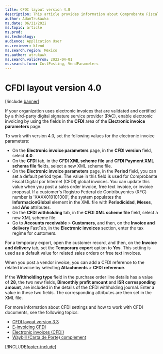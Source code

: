 ```yaml
---
title: CFDI layout version 4.0
description: This article provides information about Comprobante Fiscal Digital por Internet (CFDI) layout version 4.0 for Mexico.
author: AdamTrukawka
ms.date: 06/21/2022
ms.topic: article
ms.prod: 
ms.technology: 
audience: Application User
ms.reviewer: kfend
ms.search.region: Mexico
ms.author: atrukawk
ms.search.validFrom: 2022-04-01
ms.search.form: CustPosting, VendParameters
---
```


# CFDI layout version 4.0

[!include [banner](../includes/banner.md)]

If your organization uses electronic invoices that are validated and certified by a third-party digital signature service provider (PAC), enable electronic invoicing by using the fields in the **CFDI** area of the **Electronic invoice parameters** page.

To work with version 4.0, set the following values for the electronic invoice parameters:

- On the **Electronic invoice parameters** page, in the **CFDI version** field, select **4.0**.
- On the **CFDI** tab, in the **CFDI XML scheme file** and **CFDI Payment XML schema file** fields, select a new XML scheme file.
- On the **Electronic invoice parameters** page, in the **Period** field, you can set a default period type. The value in this field is used for Comprobante Fiscal Digital por Internet (CFDI) global invoices. You can update this value when you post a sales order invoice, free text invoice, or invoice proposal. If a customer's Registro Federal de Contribuyentes (RFC) number is 'XAXX010101000', the system populates the **InformacionGlobal** element in the XML file with **Periodicidad**, **Meses**, and **Año** attributes.
- On the **CFDI withholding** tab, in the **CFDI XML scheme file** field, select a new XML scheme file.
- Go to **Accounts receivable** \> **Customers**, and then, on the **Invoice and delivery** FastTab, in the **Electronic invoices** section, enter the tax regime for customers.

For a temporary export, open the customer record, and then, on the **Invoice and delivery** tab, set the **Temporary export** option to **Yes**. This setting is used as a default value for related sales orders or free text invoices.

When you post a vendor invoice, you can add a CFDI reference to the related invoice by selecting **Attachments** \> **CFDI reference**.

If the **Withholding type** field in the purchase order line details has a value of **28**, the two new fields, **Bimonthly profit amount** and **ISR corresponding amount**, are included in the details of the CFDI withholding journal. Enter a value in these two fields. The corresponding attributes are then set in the XML file.

For more information about CFDI settings and how to work with CFDI documents, see the following topics:

- [CFDI layout version 3.3](latam-mex-cfdi-3-3.md)
- [E-invoicing CFDI](tasks/mx-00010-e-invoicing-cfdi.md)
- [Electronic invoices (CFDI)](latam-mex-cfdi-electronic-invoices.md)
- [Waybill (Carta de Porte) complement](latam-mex-carta-de-porte.md)

[!INCLUDE[footer-include](../../includes/footer-banner.md)]
